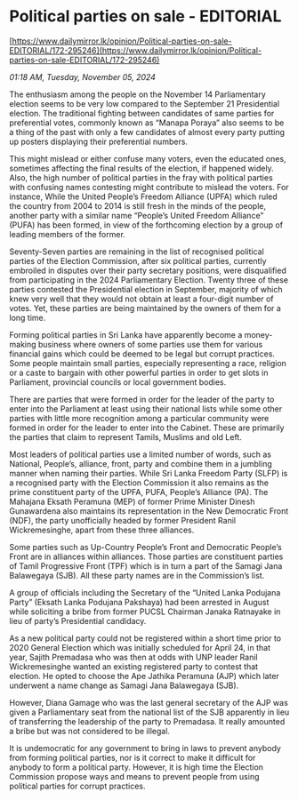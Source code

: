 # Political parties on sale - EDITORIAL

[https://www.dailymirror.lk/opinion/Political-parties-on-sale-EDITORIAL/172-295246](https://www.dailymirror.lk/opinion/Political-parties-on-sale-EDITORIAL/172-295246)

*01:18 AM, Tuesday, November 05, 2024*

The enthusiasm among the people on the November 14 Parliamentary election seems to be very low compared to the September 21 Presidential election. The traditional fighting between candidates of same parties for preferential votes, commonly known as “Manapa Poraya” also seems to be a thing of the past with only a few candidates of almost every party putting up posters displaying their preferential numbers.

This might mislead or either confuse many voters, even the educated ones, sometimes affecting the final results of the election, if happened widely. Also, the high number of political parties in the fray with political parties with confusing names contesting might contribute to mislead the voters. For instance, While the United People’s Freedom Alliance (UPFA) which ruled the country from 2004 to 2014 is still fresh in the minds of the people, another party with a similar name “People’s United Freedom Alliance” (PUFA) has been formed, in view of the forthcoming election by a group of leading members of the former.

Seventy-Seven parties are remaining in the list of recognised political parties of the Election Commission, after six political parties, currently embroiled in disputes over their party secretary positions, were disqualified from participating in the 2024 Parliamentary Election. Twenty three of these parties contested the Presidential election in September, majority of which knew very well that they would not obtain at least a four-digit number of votes. Yet, these parties are being maintained by the owners of them for a long time.

Forming political parties in Sri Lanka have apparently become a money-making business where owners of some parties use them for various financial gains which could be deemed to be legal but corrupt practices. Some people maintain small parties, especially representing a race, religion or a caste to bargain with other powerful parties in order to get slots in Parliament, provincial councils or local government bodies.

There are parties that were formed in order for the leader of the party to enter into the Parliament at least using their national lists while some other parties with little more recognition among a particular community were formed in order for the leader to enter into the Cabinet. These are primarily the parties that claim to represent Tamils, Muslims and old Left.

Most leaders of political parties use a limited number of words, such as National, People’s, alliance, front, party and combine them in a jumbling manner when naming their parties. While Sri Lanka Freedom Party (SLFP) is a recognised party with the Election Commission it also remains as the prime constituent party of the UPFA, PUFA, People’s Alliance (PA). The Mahajana Eksath Peramuna (MEP) of former Prime Minister Dinesh Gunawardena also maintains its representation in the New Democratic Front (NDF), the party unofficially headed by former President Ranil Wickremesinghe, apart from these three alliances.

Some parties such as Up-Country People’s Front and Democratic People’s Front are in alliances within alliances. Those parties are constituent parties of Tamil Progressive Front (TPF) which is in turn a part of the Samagi Jana Balawegaya (SJB). All these party names are in the Commission’s list.

A group of officials including the Secretary of the “United Lanka Podujana Party” (Eksath Lanka Podujana Pakshaya) had been arrested in August while soliciting a bribe from former PUCSL Chairman Janaka Ratnayake in lieu of party’s Presidential candidacy.

As a new political party could not be registered within a short time prior to 2020 General Election which was initially scheduled for April 24, in that year, Sajith Premadasa who was then at odds with UNP leader Ranil Wickremesinghe wanted an existing registered party to contest that election. He opted to choose the Ape Jathika Peramuna (AJP) which later underwent a name change as Samagi Jana Balawegaya (SJB).

However, Diana Gamage who was the last general secretary of the AJP was given a Parliamentary seat from the national list of the SJB apparently in lieu of transferring the leadership of the party to Premadasa. It really amounted a bribe but was not considered to be illegal.

It is undemocratic for any government to bring in laws to prevent anybody from forming political parties, nor is it correct to make it difficult for anybody to form a political party. However, it is high time the Election Commission propose ways and means to prevent people from using political parties for corrupt practices.

